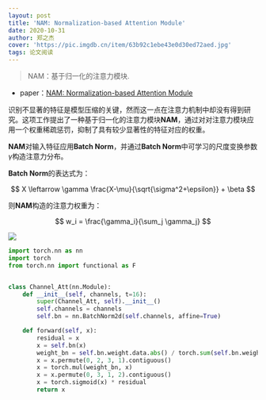 ```yaml
---
layout: post
title: 'NAM: Normalization-based Attention Module'
date: 2020-10-31
author: 郑之杰
cover: 'https://pic.imgdb.cn/item/63b92c1ebe43e0d30ed72aed.jpg'
tags: 论文阅读
---
```


> NAM：基于归一化的注意力模块.

- paper：[NAM: Normalization-based Attention Module](https://arxiv.org/abs/2111.12419)

识别不显著的特征是模型压缩的关键，然而这一点在注意力机制中却没有得到研究。这项工作提出了一种基于归一化的注意力模块**NAM**，通过对对注意力模块应用一个权重稀疏惩罚，抑制了具有较少显著性的特征对应的权重。

**NAM**对输入特征应用**Batch Norm**，并通过**Batch Norm**中可学习的尺度变换参数$\gamma$构造注意力分布。

**Batch Norm**的表达式为：

$$ X \leftarrow \gamma \frac{X-\mu}{\sqrt{\sigma^2+\epsilon}} + \beta $$

则**NAM**构造的注意力权重为：

$$ w_i = \frac{\gamma_i}{\sum_j \gamma_j} $$

![](https://pic.imgdb.cn/item/63b92d4dbe43e0d30ed8ac4b.jpg)

```python
import torch.nn as nn
import torch
from torch.nn import functional as F


class Channel_Att(nn.Module):
    def __init__(self, channels, t=16):
        super(Channel_Att, self).__init__()
        self.channels = channels
        self.bn = nn.BatchNorm2d(self.channels, affine=True)

    def forward(self, x):
        residual = x
        x = self.bn(x)
        weight_bn = self.bn.weight.data.abs() / torch.sum(self.bn.weight.data.abs())
        x = x.permute(0, 2, 3, 1).contiguous()
        x = torch.mul(weight_bn, x)
        x = x.permute(0, 3, 1, 2).contiguous()
        x = torch.sigmoid(x) * residual
        return x
```